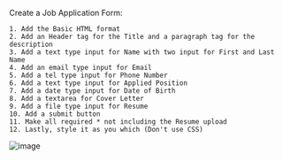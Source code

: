 Create a Job Application Form:

	1. Add the Basic HTML format 
	2. Add an Header tag for the Title and a paragraph tag for the description
	3. Add a text type input for Name with two input for First and Last Name
	4. Add an email type input for Email
	5. Add a tel type input for Phone Number
	6. Add a text type input for Applied Position
	7. Add a date type input for Date of Birth
	8. Add a textarea for Cover Letter
	9. Add a file type input for Resume
	10. Add a submit button  
	11. Make all required * not including the Resume upload
	12. Lastly, style it as you which (Don't use CSS)


![image](https://github.com/JushuaTaduran/basic-form/assets/100643650/a335ffdf-456a-4b1f-b207-bc6d376ac28d)
